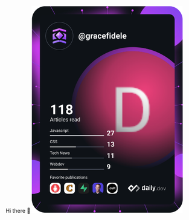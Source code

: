 Hi there 👋
<a href="https://app.daily.dev/DailyDevTips"><img src="https://github.com/Graziee6/Graziee6/blob/main/devcard.svg" width="400" alt="Grace's Dev Card"/></a>
